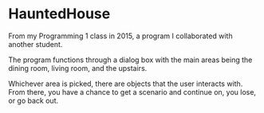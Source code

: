 # HauntedHouse
From my Programming 1 class in 2015, a program I collaborated with another student.

The program functions through a dialog box with the main areas being the dining room, living room, and the upstairs.

Whichever area is picked, there are objects that the user interacts with. From there, you have a chance to get a scenario and continue on, you lose, or go back out.
